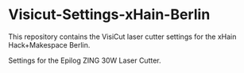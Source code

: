 # Visicut-Settings-xHain-Berlin

This repository contains the VisiCut laser cutter settings for the xHain Hack+Makespace  Berlin.  

Settings for the Epilog ZING 30W Laser Cutter.


